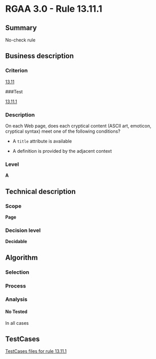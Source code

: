 # RGAA 3.0 -  Rule 13.11.1

## Summary

No-check rule

## Business description

### Criterion

[13.11](http://disic.github.io/rgaa_referentiel_en/RGAA3.0_Criteria_English_version_v1.html#crit-13-11)

###Test

[13.11.1](http://disic.github.io/rgaa_referentiel_en/RGAA3.0_Criteria_English_version_v1.html#test-13-11-1)

### Description
On each Web page,
    does each cryptical content (ASCII art, emoticon,
    cryptical syntax) meet one of the following conditions?
    <ul><li> A <code>title</code> attribute is available</li>
  <li> A definition is provided by the adjacent context</li>
    </ul> 


### Level

**A**

## Technical description

### Scope

**Page**

### Decision level

**Decidable**

## Algorithm

### Selection

### Process

### Analysis

#### No Tested 

In all cases









##  TestCases 

[TestCases files for rule 13.11.1](https://github.com/Asqatasun/Asqatasun/tree/master/rules/rules-rgaa3.0/src/test/resources/testcases/rgaa30/Rgaa30Rule131101/) 


